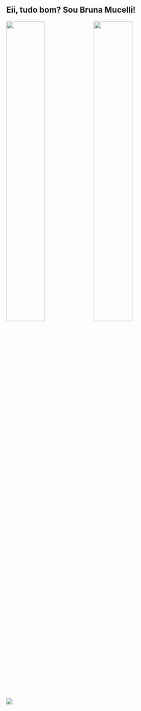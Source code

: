 <!--
**bruna-mucelli/bruna-mucelli** is a ✨ _special_ ✨ repository because its `README.md` (this file) appears on your GitHub profile.

Here are some ideas to get you started:

- 🔭 I’m currently working on ...
- 🌱 I’m currently learning ...
- 👯 I’m looking to collaborate on ...
- 🤔 I’m looking for help with ...
- 💬 Ask me about ...
- 📫 How to reach me: ...
- 😄 Pronouns: ...
- ⚡ Fun fact: ...
-->

## Eii, tudo bom? Sou Bruna Mucelli!

<div>
  <img height="45%" src="https://github-readme-stats.vercel.app/api?username=bruna-mucelli&show_icons=true&theme=tokyonight&include_all_commits=true&count_private=true"/>
  <img height="45%" src="https://github-readme-stats.vercel.app/api/top-langs/?username=bruna-mucelli&layout=compact&langs_count=16&theme=tokyonight"/>
</div>

##

<div>
  <a href="mailto:brunalmucelli@gmail.com" target="_blanck"><img src="https://img.shields.io/badge/Gmail-D14836?style=for-the-badge&logo=gmail&logoColor=white" target="_blanck"></a>
</div>
